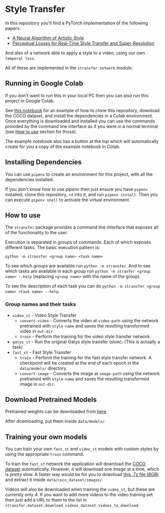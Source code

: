 # Style Transfer

In this repository you'll find a PyTorch implementation of the following papers:

- [A Neural Algorithm of Artistic Style](https://arxiv.org/abs/1508.06576)
- [Perceptual Losses for Real-Time Style Transfer and Super-Resolution](https://arxiv.org/abs/1603.08155)

And also of a network able to apply a style to a video, using our own `temporal loss`.

All of these are implemented in the `stransfer.network` module.


## Running in Google Colab

If you don't want to run this in your local PC then you can also run this project in Google Colab.

See [this notebook](https://github.com/tupini07/StyleTransfer/blob/master/Colab_Style_Transfer.ipynb)
for an example of how to clone this repository, download the COCO dataset, and install the dependencies
in a Colab environment. Once everything is downloaded and installed you can use the commands
provided by the command line interface as if you were in a normal terminal (see [How to use](https://github.com/tupini07/StyleTransfer#how-to-use)
section for those). 

The example notebook also has a button at the top which will automatically create for you a copy 
of the example notebook in Colab.

## Installing Dependencies

You can use `pipenv` to create an environment for this project, with all the dependencies installed.

If you don't know how to use _pipenv_ then just ensure you have `pipenv` installed, 
clone this repository, `cd` into it, and run
`pipenv install`. Then you can execute `pipenv shell` to activate the virtual environment.

## How to use

The `stransfer` package provides a command line interface that exposes all of the functionality to the user. 

Execution is separated in groups of commands. Each of which exposes different tasks. The basic execution pattern is: 

```
python -m stransfer <group name> <task name>
```

To see which _groups_ are available run `python -m stransfer`. And to see which tasks are available in each group run `python -m stranfer <group name> --help` (replacing `<group name>` with the name of the group). 

To see the description of each task you can do `python -m stransfer <group name> <task name> --help`.

### Group names and their tasks

- `video_st` - Video Style Transfer
    - `convert-video` - Converts the video at `video-path` using the network pretrained with `style-name` and saves the resulting transformed video in `out-dir`.
    - `train` - Perform the training for the video style transfer network.
- `gatys_st` - Run the original Gatys style transfer (slow). (This is actually a task)
- `fast_st` - Fast Style Transfer
    - `train` - Perform the training for the fast style transfer network. A checkpoint will be created at the end of each epoch in the `data/models/` directory.
    - `convert-image` - Converts the image at `image-path` using the network pretrained with `style-name` and saves the resulting transformed image in `out-dir`.

## Download Pretrained Models

Pretrained weights can be downloaded from [here](https://drive.google.com/drive/folders/11lsETWvucCiesEaqs5fK5PaCbNMmOV4w?usp=sharing)

After downloading, put them inside `data/models/`.


## Training your own models

You can train your own `fast_st` and `video_st` models with custom styles by using the 
appropriate `train` command. 

To train the `fast_st` network the application will download the [COCO dataset](http://cocodataset.org/)
automatically. However, it will download one image at a time, which is pretty slow. A faster
way would be for you to download [this .7z file (6GB)](https://drive.google.com/file/d/1mTZGqm9fq8vGjkpNph-fhZXW2Dkt-tsH/view?usp=sharing)
and extract it inside `data/coco_dataset/images/`.

Videos will also be downloaded when training the `video_st`, but these are currently only
_4_. If you want to add more videos to the video training set then just add a URL to them
to the list in `stransfer.dataset.download_videos_dataset.videos_to_download`.

